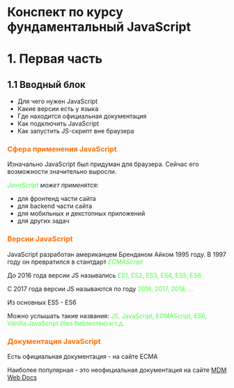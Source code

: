 # Конспект по курсу фундаментальный JavaScript

# 1. Первая часть

## __1.1  Вводный блок__

- Для чего нужен JavaScript
- Какие версии есть у языка
- Где находится официальная документация
- Как подключить JavaScript
- Как запустить JS-скрипт вне браузера


### <span style='color: #ff710a;'>  Сфера применения JavaScript 

Изначально JavaScript был придуман для браузера. Сейчас его возможности значительно выросли.

<span style='color: #47ff40;'> _JavaScript </span> может применятся:_
- для фронтенд части сайта
- для backend части сайта
- для мобильных и декстопных приложений
- для других задач

###  <span style='color: #ff710a;'> Версии JavaScript

JavaScript разработан американцем Бренданом Айком 1995 году. В 1997 году он превратился в стантдарт <span style='color: #47ff40;'> _ECMAScript_ </span>

До 2016 года версии JS назывались <span style='color: #47ff40;'>ES1, ES2, ES3, ES4, ES5, ES6 

C 2017 года версии JS называются по году  <span style='color: #47ff40;'> 2016, 2017, 2018, ...

Из основных ES5 - ES6

Можно услышать такие названия:<span style='color: #47ff40;'> JS, JavaScript, ECMAScript, ES6, Vanilla JavaScript (без библиотек) и т.д. 

###  <span style='color: #ff710a;'> Документация JavaScript

Есть официальная документация - на сайте  ECMA 

Наиболее популярная - это неофициальная документация на сайте [MDM Web Docs](https://developer.mozilla.org/ru/docs/Web/JavaScript)

